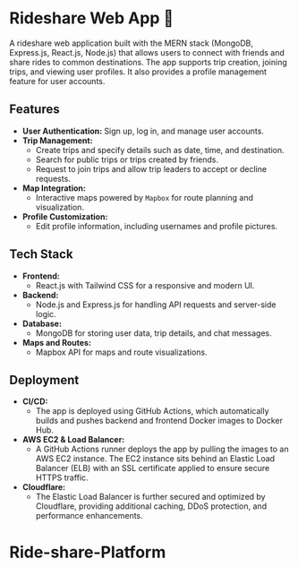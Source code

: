 # Rideshare Web App 🚗

A rideshare web application built with the MERN stack (MongoDB, Express.js, React.js, Node.js) that allows users to connect with friends and share rides to common destinations. The app supports trip creation, joining trips, and viewing user profiles. It also provides a profile management feature for user accounts.

## Features
- **User Authentication:** Sign up, log in, and manage user accounts.
- **Trip Management:**
  - Create trips and specify details such as date, time, and destination.
  - Search for public trips or trips created by friends.
  - Request to join trips and allow trip leaders to accept or decline requests.
- **Map Integration:**
  - Interactive maps powered by `Mapbox` for route planning and visualization.
- **Profile Customization:**
  - Edit profile information, including usernames and profile pictures.

## Tech Stack
- **Frontend:**
  - React.js with Tailwind CSS for a responsive and modern UI.
- **Backend:**
  - Node.js and Express.js for handling API requests and server-side logic.
- **Database:**
  - MongoDB for storing user data, trip details, and chat messages.
- **Maps and Routes:**
  - Mapbox API for maps and route visualizations.

## Deployment
- **CI/CD:**
  - The app is deployed using GitHub Actions, which automatically builds and pushes backend and frontend Docker images to Docker Hub.
- **AWS EC2 & Load Balancer:**
  - A GitHub Actions runner deploys the app by pulling the images to an AWS EC2 instance. The EC2 instance sits behind an Elastic Load Balancer (ELB) with an SSL certificate applied to ensure secure HTTPS traffic.
- **Cloudflare:**
  - The Elastic Load Balancer is further secured and optimized by Cloudflare, providing additional caching, DDoS protection, and performance enhancements.
# Ride-share-Platform
